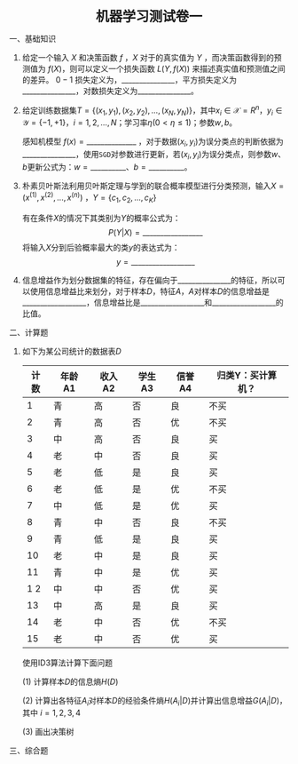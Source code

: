 <div align="center" style="font-size: 24px; font-weight: bold">机器学习测试卷一</div>

一、基础知识

1. 给定一个输入 $X$ 和决策函数 $f$ ，$X$ 对于的真实值为 $Y$ ，而决策函数得到的预测值为 $f(X)$，则可以定义一个损失函数 $L(Y, f(X))$ 来描述真实值和预测值之间的差异。 $0-1$ 损失定义为，$\_\_\_\_\_\_\_\_\_\_\_\_\_\_\_$，平方损失定义为$\_\_\_\_\_\_\_\_\_\_\_\_\_\_\_$，对数损失定义为$\_\_\_\_\_\_\_\_\_\_\_\_\_\_\_$。

2. 给定训练数据集$T=\{(x_1,y_1),(x_2,y_2),\ldots,(x_N,y_N)\}$，其中$x_i \in \mathcal{X} = R^n$，$y_i \in \mathcal{Y} = \{-1, +1\}$，$i=1,2,\ldots,N$；学习率$\eta (0 < \eta \leqslant 1)$；参数$w, b$。

   感知机模型 $f(x)= \_\_\_\_\_\_\_\_\_\_\_\_\_\_$  ，对于数据$(x_i,y_i)$为误分类点的判断依据为$\_\_\_\_\_\_\_\_\_\_\_\_\_\_\_$，使用`SGD`对参数进行更新，若$(x_i,y_i)$为误分类点，则参数$w、b$更新公式为：$w = \_\_\_\_\_\_\_\_\_\_、b = \_\_\_\_\_\_\_\_\_\_$。

3. 朴素贝叶斯法利用贝叶斯定理与学到的联合概率模型进行分类预测，输入$X = (x^{(1)}, x^{(2)}, ..., x^{(n)})$ ，$Y = \{c_1, c_2, ..., c_K\}$

   有在条件$X$的情况下其类别为$Y$的概率公式为：
   $$
   P(Y|X) = \_\_\_\_\_\_\_\_\_\_\_\_\_\_\_\_\_
   $$
   将输入$X$分到后验概率最大的类$y$的表达式为：
   $$
   y = \_\_\_\_\_\_\_\_\_\_\_\_\_\_\_\_\_\_
   $$
   
4. 信息增益作为划分数据集的特征，存在偏向于$\_\_\_\_\_\_\_\_\_\_\_\_\_\_\_$的特征，所以可以使用信息增益比来划分，对于样本$D$，特征$A$，$A$对样本$D$的信息增益是$\_\_\_\_\_\_\_\_\_\_\_\_\_\_\_\_\_\_$，信息增益比是$\_\_\_\_\_\_\_\_\_\_\_\_\_\_\_\_\_\_$和$\_\_\_\_\_\_\_\_\_\_\_\_\_\_\_\_\_\_$的比值。



二、计算题

1. 如下为某公司统计的数据表$D$

   | 计数 | 年龄 A1 | 收入A2 | 学生A3 | 信誉A4 | 归类Y：买计算机？ |
   | ---- | ------- | ------ | ------ | ------ | ----------------- |
   | 1    | 青      | 高     | 否     | 良     | 不买              |
   | 2    | 青      | 高     | 否     | 优     | 不买              |
   | 3    | 中      | 高     | 否     | 良     | 买                |
   | 4    | 老      | 中     | 否     | 良     | 买                |
   | 5    | 老      | 低     | 是     | 良     | 买                |
   | 6    | 老      | 低     | 是     | 优     | 不买              |
   | 7    | 中      | 低     | 是     | 优     | 买                |
   | 8    | 青      | 中     | 否     | 良     | 不买              |
   | 9    | 青      | 低     | 是     | 良     | 买                |
   | 10   | 老      | 中     | 是     | 良     | 买                |
   | 11   | 青      | 中     | 是     | 优     | 买                |
   | 1 2  | 中      | 中     | 否     | 优     | 买                |
   | 13   | 中      | 高     | 是     | 良     | 买                |
   | 14   | 老      | 中     | 否     | 优     | 不买              |
   | 15   | 老      | 中     | 否     | 优     | 买                |

   使用ID3算法计算下面问题

   $(1)$ 计算样本$D$的信息熵$H(D)$

   $(2)$ 计算出各特征$A_i$对样本$D$的经验条件熵$H(A_i|D)$并计算出信息增益$G(A_i|D)$，其中 $i = 1,2,3,4$

   $(3)$ 画出决策树









三、综合题



